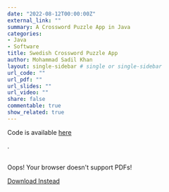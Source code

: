 ```yaml
---
date: "2022-08-12T00:00:00Z"
external_link: ""
summary: A Crossword Puzzle App in Java
categories:
- Java
- Software
title: Swedish Crossword Puzzle App
author: Mohammad Sadil Khan
layout: single-sidebar # single or single-sidebar
url_code: ""
url_pdf: ""
url_slides: ""
url_video: ""
share: false
commentable: true
show_related: true
---
```


<p> Code is available <a href = "https://github.com/SadilKhan/MLDM-2020-2022/tree/main/Semester%203%20-%20KUL/Introduction%20to%20Object%20Oriented%20Programming/Java%20Project">here</a></p>.
<div>&nbsp</div>
<object data='report_java_scpa.pdf' style='width:800px;height:2100px'>
    <p>Oops! Your browser doesn't support PDFs!</p>
    <p><a href="some.pdf">Download Instead</a></p>
</object>


